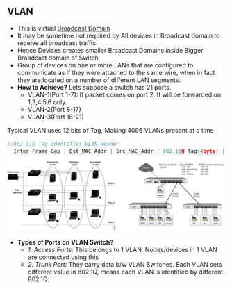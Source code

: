 ## VLAN
- This is virtual [Broadcast Domain](../Broadcast_Domain)
- It may be sometime not required by All devices in Broadcast domain to receive all broadcast traffic. 
- Hence Devices creates smaller Broadcast Domains inside Bigger Broadcast domain of Switch. 
- Group of devices on one or more LANs that are configured to communicate as if they were attached to the same wire, when in fact they are located on a number of different LAN segments.
- **How to Achieve?**  Lets suppose a switch has 21 ports.
  - VLAN-1(Port 1-7): If packet comes on port 2. It will be forwarded on 1,3,4,5,6 only.    
  - VLAN-2(Port 8-17)
  - VLAN-3(Port 18-21)

Typical VLAN uses 12 bits of Tag, Making 4096 VLANs present at a time

```c
//802.11Q Tag identifies VLAN Header
  Inter-Frame-Gap | Dst_MAC_Addr | Src_MAC_Addr | 802.11Q Tag(4byte) | Ether type|IPHdr|
```
<img src=VLAN.jpg width=900 />

- **Types of Ports on VLAN Switch?**
  - *1. Access Ports:* This belongs to 1 VLAN. Nodes/devices in 1 VLAN are connected using this
  - *2. Trunk Port:* They carry data b/w VLAN Switches. Each VLAN sets different value in 802.1Q, means each VLAN is identified by different 802.1Q. 
